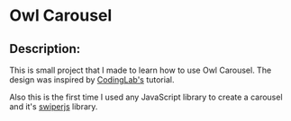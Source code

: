 # Owl Carousel

## Description: 
This is small project that I made to learn how to use Owl Carousel. The design was inspired by [CodingLab's](https://www.youtube.com/watch?v=BKKcGb80MOs) tutorial. 

Also this is the first time I used any JavaScript library to create a carousel and it's [swiperjs](https://www.swiperjs.com) library. 